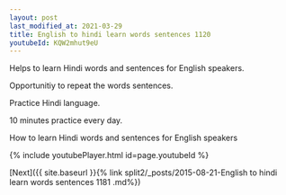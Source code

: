 ```yaml
---
layout: post
last_modified_at: 2021-03-29
title: English to hindi learn words sentences 1120 
youtubeId: KQW2mhut9eU
---
```

 
 
Helps to learn Hindi words and sentences for English speakers.

Opportunitiy to repeat the words sentences. 

Practice Hindi language. 
 
10 minutes practice every day. 
 
How to learn Hindi words and sentences for English speakers 
 
{% include youtubePlayer.html id=page.youtubeId %}
 
 
[Next]({{ site.baseurl }}{% link  split2/_posts/2015-08-21-English to hindi learn words sentences 1181 .md%})
 
